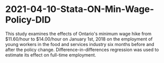 # 2021-04-10-Stata-ON-Min-Wage-Policy-DID
This study examines the effects of Ontario's minimum wage hike from $11.60/hour to $14.00/hour on January 1st, 2018 on the employment of young workers in the food and services industry six months before and after the policy change. Difference-in-differences regression was used to estimate its effect on full-time employment. 

